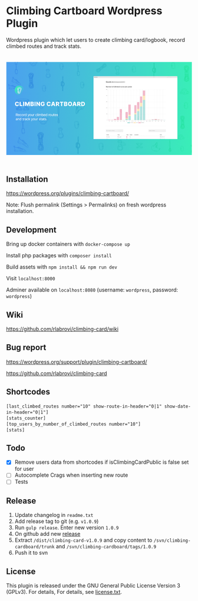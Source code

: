 # Climbing Cartboard Wordpress Plugin

Wordpress plugin which let users to create climbing card/logbook, record climbed routes and track stats.

<img src="resources/assets/images/climbing-card-banner.png" style="padding: 20px 0"/>


## Installation

https://wordpress.org/plugins/climbing-cartboard/

Note: Flush permalink (Settings > Permalinks) on fresh wordpress installation.

## Development

Bring up docker containers with `docker-compose up`

Install php packages with `composer install`

Build assets with `npm install && npm run dev`

Visit `localhost:8000`

Adminer available on `localhost:8080` (username: `wordpress`, password: `wordpress`)

## Wiki

https://github.com/rlabrovi/climbing-card/wiki

## Bug report

https://wordpress.org/support/plugin/climbing-cartboard/

https://github.com/rlabrovi/climbing-card

## Shortcodes
```
[last_climbed_routes number="10" show-route-in-header="0|1" show-date-in-header="0|1"]
[stats_counter]
[top_users_by_number_of_climbed_routes number="10"]
[stats]
```

## Todo
- [x] Remove users data from shortcodes if isClimbingCardPublic is false set for user
- [ ] Autocomplete Crags when inserting new route
- [ ] Tests 

## Release
1. Update changelog in `readme.txt`
2. Add release tag to git (e.g. `v1.0.9`)
3. Run `gulp release`. Enter new version `1.0.9`
4. On github add new [release](https://github.com/rlabrovi/climbing-card/releases)
5. Extract `/dist/climbing-card-v1.0.9` and copy content to `/svn/climbing-cardboard/trunk` and `/svn/climbing-cardboard/tags/1.0.9`
6. Push it to svn

## License

This plugin is released under the GNU General Public License Version 3 (GPLv3). For details, For details, see [license.txt](license.txt).
